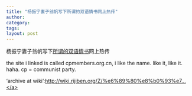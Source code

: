 ```yaml
---
title: "杨振宁妻子翁帆写下所谓的双语情书网上热传"
author:
category: 
tags: 
layout: post
---
```

杨振宁妻子翁帆写下<a href="http://www.cpmembers.org.cn/ReadNews.asp?NewsID=36076">所谓的双语情书</a>网上热传

the site i linked is called cpmembers.org.cn, i like the name. like it, like it. haha. cp = communist party.

‘archive at wiki’:<a href="http://wiki.rijiben.org/Z/%e6%89%80%e8%b0%93%e7%bf%81%e5%b8%86%e5%86%99%e7%bb%99%e6%9d%a8%e6%8c%af%e5%ae%81%e7%9a%84%e4%bf%a1">http://wiki.rijiben.org/Z/%e6%89%80%e8%b0%93%e7...</a>

